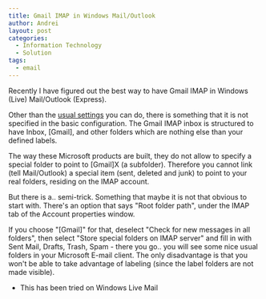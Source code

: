 ```yaml
---
title: Gmail IMAP in Windows Mail/Outlook
author: Andrei
layout: post
categories:
  - Information Technology
  - Solution
tags:
  - email
---
```

Recently I have figured out the best way to have Gmail IMAP in Windows (Live) Mail/Outlook (Express).

Other than the [usual settings][1] you can do, there is something that it is not specified in the basic configuration. The Gmail IMAP inbox is structured to have Inbox, [Gmail], and other folders which are nothing else than your defined labels.

The way these Microsoft products are built, they do not allow to specify a special folder to point to [Gmail]X (a subfolder). Therefore you cannot link (tell Mail/Outlook) a special item (sent, deleted and junk) to point to your real folders, residing on the IMAP account.

But there is a.. semi-trick. Something that maybe it is not that obvious to start with. There's an option that says "Root folder path", under the IMAP tab of the Account properties window.

If you choose "[Gmail]" for that, deselect "Check for new messages in all folders", then select "Store special folders on IMAP server" and fill in with Sent Mail, Drafts, Trash, Spam - there you go.. you will see some nice usual folders in your Microsoft E-mail client. The only disadvantage is that you won't be able to take advantage of labeling (since the label folders are not made visible).

* This has been tried on Windows Live Mail

 [1]: http://mail.google.com/support/bin/topic.py?topic=12760